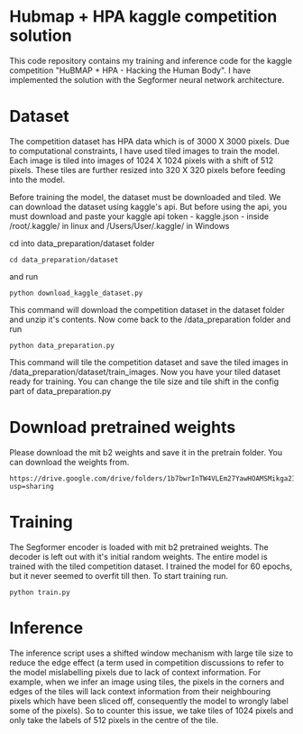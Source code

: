# Hubmap + HPA kaggle competition solution
This code repository contains my training and inference code for the kaggle competition "HuBMAP + HPA - Hacking the Human Body". I have implemented the solution with the Segformer neural network architecture.
# Dataset
The competition dataset has HPA data which is of 3000 X 3000 pixels. Due to computational constraints, I have used tiled images to train the model. Each image is tiled into images of 1024 X 1024 pixels with a shift of 512 pixels. These tiles are further resized into 320 X 320 pixels before feeding into the model.

Before training the model, the dataset must be downloaded and tiled. We can download the dataset using kaggle's api. But before using the api, you must download and paste your kaggle api token - kaggle.json - inside /root/.kaggle/ in linux and /Users/User/.kaggle/ in Windows

cd into data_preparation/dataset folder

```
cd data_preparation/dataset
```
and run
```
python download_kaggle_dataset.py
```
This command will download the competition dataset in the dataset folder and unzip it's contents. Now come back to the /data_preparation folder and run
```
python data_preparation.py
```
This command will tile the competition dataset and save the tiled images in /data_preparation/dataset/train_images. Now you have your tiled dataset ready for training. You can change the tile size and tile shift in the config part of data_preparation.py
# Download pretrained weights
Please download the mit b2 weights and save it in the pretrain folder. You can download the weights from. 
```
https://drive.google.com/drive/folders/1b7bwrInTW4VLEm27YawHOAMSMikga2Ia?usp=sharing
```
# Training
The Segformer encoder is loaded with mit b2 pretrained weights. The decoder is left out with it's initial random weights. The entire model is trained with the tiled competition dataset. I trained the model for 60 epochs, but it never seemed to overfit till then. To start training run.
```
python train.py
```
# Inference
The inference script uses a shifted window mechanism with large tile size to reduce the edge effect (a term used in competition discussions to refer to the model mislabelling pixels due to lack of context information. For example, when we infer an image using tiles, the pixels in the corners and edges of the tiles will lack context information from their neighbouring pixels which have been sliced off, consequently the model to wrongly label some of the pixels). So to counter this issue, we take tiles of 1024 pixels and only take the labels of 512 pixels in the centre of the tile.


